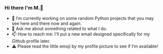 ### Hi there I'm M.👋

- 🔭 I’m currently working on some random Python projects that you may see here and there now and again.
- 💬 Ask me about something related to what I do.
- 📫 How to reach me: I'll put a new email designed specifically for my Github profile later.
- ⚠️ Please read the little emoji by my profile picture to see if I'm available!

<!--
**M-Python13/M-Python13** is a ✨ _special_ ✨ repository because its `README.md` (this file) appears on your GitHub profile.
--!>



